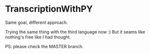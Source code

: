 # TranscriptionWithPY
Same goal, different approach.


Trying the same thing with the third language now :)
But it seams like nothing's free like I had thought.


PS: please check the MASTER branch.
